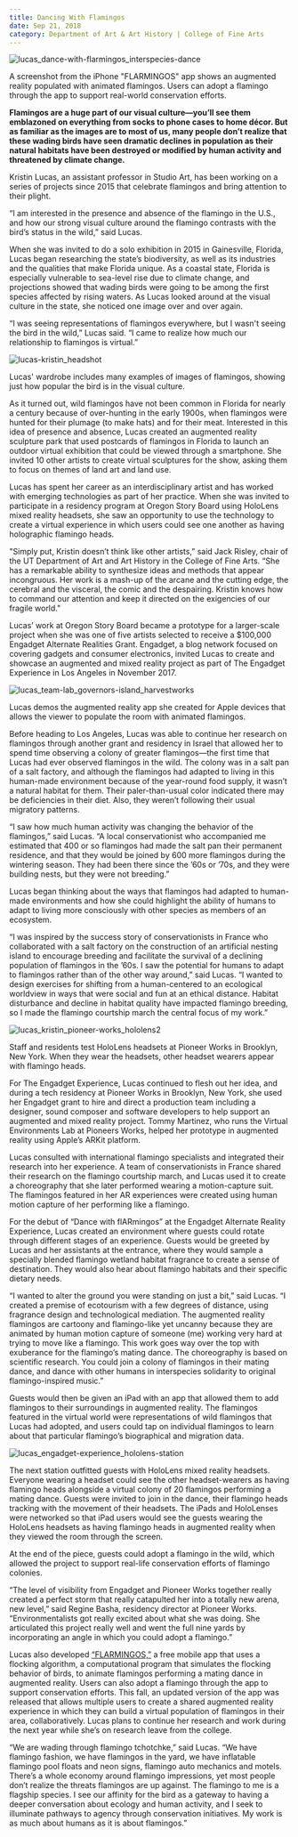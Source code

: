 ```yaml
--- 
title: Dancing With Flamingos
date: Sep 21, 2018
category: Department of Art & Art History | College of Fine Arts
---
```


![lucas_dance-with-flarmingos_interspecies-dance](http://research.utexas.edu/showcase/assets/js/fileman/Uploads/lucas_dance-with-flarmingos_interspecies-dance.jpg)

A screenshot from the iPhone "FLARMINGOS" app shows an augmented reality populated with animated flamingos. Users can adopt a flamingo through the app to support real-world conservation efforts.

**Flamingos are a huge part of our visual culture—you’ll see them emblazoned on everything from socks to phone cases to home décor. But as familiar as the images are to most of us, many people don’t realize that these wading birds have seen dramatic declines in population as their natural habitats have been destroyed or modified by human activity and threatened by climate change.**

Kristin Lucas, an assistant professor in Studio Art, has been working on a series of projects since 2015 that celebrate flamingos and bring attention to their plight.

“I am interested in the presence and absence of the flamingo in the U.S., and how our strong visual culture around the flamingo contrasts with the bird’s status in the wild,” said Lucas.

When she was invited to do a solo exhibition in 2015 in Gainesville, Florida, Lucas began researching the state’s biodiversity, as well as its industries and the qualities that make Florida unique. As a coastal state, Florida is especially vulnerable to sea-level rise due to climate change, and projections showed that wading birds were going to be among the first species affected by rising waters. As Lucas looked around at the visual culture in the state, she noticed one image over and over again.

“I was seeing representations of flamingos everywhere, but I wasn't seeing the bird in the wild,” Lucas said. “I came to realize how much our relationship to flamingos is virtual.”

![lucas-kristin_headshot](http://research.utexas.edu/showcase/assets/js/fileman/Uploads/lucas-kristin_headshot.jpg)

Lucas' wardrobe includes many examples of images of flamingos, showing just how popular the bird is in the visual culture.

As it turned out, wild flamingos have not been common in Florida for nearly a century because of over-hunting in the early 1900s, when flamingos were hunted for their plumage (to make hats) and for their meat. Interested in this idea of presence and absence, Lucas created an augmented reality sculpture park that used postcards of flamingos in Florida to launch an outdoor virtual exhibition that could be viewed through a smartphone. She invited 10 other artists to create virtual sculptures for the show, asking them to focus on themes of land art and land use.

Lucas has spent her career as an interdisciplinary artist and has worked with emerging technologies as part of her practice. When she was invited to participate in a residency program at Oregon Story Board using HoloLens mixed reality headsets, she saw an opportunity to use the technology to create a virtual experience in which users could see one another as having holographic flamingo heads.

"Simply put, Kristin doesn’t think like other artists,” said Jack Risley, chair of the UT Department of Art and Art History in the College of Fine Arts. “She has a remarkable ability to synthesize ideas and methods that appear incongruous. Her work is a mash-up of the arcane and the cutting edge, the cerebral and the visceral, the comic and the despairing. Kristin knows how to command our attention and keep it directed on the exigencies of our fragile world."

Lucas’ work at Oregon Story Board became a prototype for a larger-scale project when she was one of five artists selected to receive a $100,000 Engadget Alternate Realities Grant. Engadget, a blog network focused on covering gadgets and consumer electronics, invited Lucas to create and showcase an augmented and mixed reality project as part of The Engadget Experience in Los Angeles in November 2017.

![lucas_team-lab_governors-island_harvestworks](http://research.utexas.edu/showcase/assets/js/fileman/Uploads/lucas_team-lab_governors-island_harvestworks1.jpg)

Lucas demos the augmented reality app she created for Apple devices that allows the viewer to populate the room with animated flamingos.

Before heading to Los Angeles, Lucas was able to continue her research on flamingos through another grant and residency in Israel that allowed her to spend time observing a colony of greater flamingos—the first time that Lucas had ever observed flamingos in the wild. The colony was in a salt pan of a salt factory, and although the flamingos had adapted to living in this human-made environment because of the year-round food supply, it wasn’t a natural habitat for them. Their paler-than-usual color indicated there may be deficiencies in their diet. Also, they weren’t following their usual migratory patterns.

“I saw how much human activity was changing the behavior of the flamingos,” said Lucas. “A local conservationist who accompanied me estimated that 400 or so flamingos had made the salt pan their permanent residence, and that they would be joined by 600 more flamingos during the wintering season. They had been there since the ’60s or ’70s, and they were building nests, but they were not breeding.”

Lucas began thinking about the ways that flamingos had adapted to human-made environments and how she could highlight the ability of humans to adapt to living more consciously with other species as members of an ecosystem.

“I was inspired by the success story of conservationists in France who collaborated with a salt factory on the construction of an artificial nesting island to encourage breeding and facilitate the survival of a declining population of flamingos in the ’60s. I saw the potential for humans to adapt to flamingos rather than of the other way around,” said Lucas. “I wanted to design exercises for shifting from a human-centered to an ecological worldview in ways that were social and fun at an ethical distance. Habitat disturbance and decline in habitat quality have impacted flamingo breeding, so I made the flamingo courtship march the central focus of my work.”

![lucas_kristin_pioneer-works_hololens2](http://research.utexas.edu/showcase/assets/js/fileman/Uploads/lucas_kristin_pioneer-works_hololens2.jpg)

Staff and residents test HoloLens headsets at Pioneer Works in Brooklyn, New York. When they wear the headsets, other headset wearers appear with flamingo heads.

For The Engadget Experience, Lucas continued to flesh out her idea, and during a tech residency at Pioneer Works in Brooklyn, New York, she used her Engadget grant to hire and direct a production team including a designer, sound composer and software developers to help support an augmented and mixed reality project. Tommy Martinez, who runs the Virtual Environments Lab at Pioneers Works, helped her prototype in augmented reality using Apple’s ARKit platform.

Lucas consulted with international flamingo specialists and integrated their research into her experience. A team of conservationists in France shared their research on the flamingo courtship march, and Lucas used it to create a choreography that she later performed wearing a motion-capture suit. The flamingos featured in her AR experiences were created using human motion capture of her performing like a flamingo.

For the debut of “Dance with flARmingos” at the Engadget Alternate Reality Experience, Lucas created an environment where guests could rotate through different stages of an experience. Guests would be greeted by Lucas and her assistants at the entrance, where they would sample a specially blended flamingo wetland habitat fragrance to create a sense of destination. They would also hear about flamingo habitats and their specific dietary needs.

“I wanted to alter the ground you were standing on just a bit,” said Lucas. “I created a premise of ecotourism with a few degrees of distance, using fragrance design and technological mediation. The augmented reality flamingos are cartoony and flamingo-like yet uncanny because they are animated by human motion capture of someone (me) working very hard at trying to move like a flamingo. This work goes way over the top with exuberance for the flamingo’s mating dance. The choreography is based on scientific research. You could join a colony of flamingos in their mating dance, and dance with other humans in interspecies solidarity to original flamingo-inspired music.”

Guests would then be given an iPad with an app that allowed them to add flamingos to their surroundings in augmented reality. The flamingos featured in the virtual world were representations of wild flamingos that Lucas had adopted, and users could tap on individual flamingos to learn about that particular flamingo’s biographical and migration data.

![lucas_engadget-experience_hololens-station](http://research.utexas.edu/showcase/assets/js/fileman/Uploads/lucas_engadget-experience_hololens-station.jpg)

The next station outfitted guests with HoloLens mixed reality headsets. Everyone wearing a headset could see the other headset-wearers as having flamingo heads alongside a virtual colony of 20 flamingos performing a mating dance. Guests were invited to join in the dance, their flamingo heads tracking with the movement of their headsets. The iPads and HoloLenses were networked so that iPad users would see the guests wearing the HoloLens headsets as having flamingo heads in augmented reality when they viewed the room through the screen.

At the end of the piece, guests could adopt a flamingo in the wild, which allowed the project to support real-life conservation efforts of flamingo colonies.

“The level of visibility from Engadget and Pioneer Works together really created a perfect storm that really catapulted her into a totally new arena, new level,” said Regine Basha, residency director at Pioneer Works. “Environmentalists got really excited about what she was doing. She articulated this project really well and went the full nine yards by incorporating an angle in which you could adopt a flamingo.”

Lucas also developed [“FLARMINGOS,”](https://www.youtube.com/watch?v=ZqPMSfg2PiA) a free mobile app that uses a flocking algorithm, a computational program that simulates the flocking behavior of birds, to animate flamingos performing a mating dance in augmented reality. Users can also adopt a flamingo through the app to support conservation efforts. This fall, an updated version of the app was released that allows multiple users to create a shared augmented reality experience in which they can build a virtual population of flamingos in their area, collaboratively. Lucas plans to continue her research and work during the next year while she’s on research leave from the college.

“We are wading through flamingo tchotchke,” said Lucas. “We have flamingo fashion, we have flamingos in the yard, we have inflatable flamingo pool floats and neon signs, flamingo auto mechanics and motels. There’s a whole economy around flamingo impressions, yet most people don’t realize the threats flamingos are up against. The flamingo to me is a flagship species. I see our affinity for the bird as a gateway to having a deeper conversation about ecology and human activity, and I seek to illuminate pathways to agency through conservation initiatives. My work is as much about humans as it is about flamingos.”